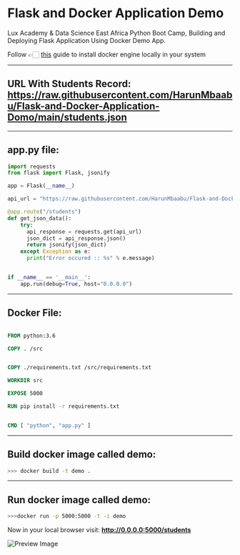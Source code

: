 # Flask and Docker Application Demo

Lux Academy &amp; Data Science East Africa Python Boot Camp, Building and Deploying  Flask Application Using Docker Demo App.

Follow 👉🏻 [this](https://docs.docker.com/engine/install/) guide to install docker engine locally in your system

---
**URL With Students  Record:** https://raw.githubusercontent.com/HarunMbaabu/Flask-and-Docker-Application-Domo/main/students.json  
---

--- 
**app.py file:**
---
```python 
import requests
from flask import Flask, jsonify

app = Flask(__name__)

api_url = "https://raw.githubusercontent.com/HarunMbaabu/Flask-and-Docker-Application-Domo/main/students.json"

@app.route("/students")
def get_json_data():
    try:
      api_response = requests.get(api_url)
      json_dict = api_response.json()
      return jsonify(json_dict)
    except Exception as e:
      print("Error occured :: %s" % e.message) 


if __name__ == '__main__':
    app.run(debug=True, host="0.0.0.0")    

```

---
Docker File:
---

```dockerfile

FROM python:3.6

COPY . /src


COPY ./requirements.txt /src/requirements.txt

WORKDIR src

EXPOSE 5000

RUN pip install -r requirements.txt


CMD [ "python", "app.py" ]
```

---
**Build docker image called demo:** 
---

```bash
>>> docker build -t demo .  
```

---
**Run docker image called demo:** 
---

```bash
>>>docker run -p 5000:5000 -t -i demo  
```

Now in your local browser visit:   **http://0.0.0.0:5000/students** 


![Preview Image]( )


